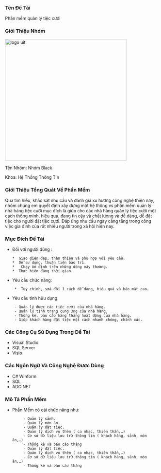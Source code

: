 ### Tên Đề Tài
<p>Phần mềm quản lý tiệc cưới</p>

### Giới Thiệu Nhóm
<img src="http://httt.uit.edu.vn/beta/wp-content/uploads/2016/01/uit_is_footer.png" alt="logo uit" width="400"/>



<p>Tên Nhóm: Nhóm Black</p>
<p>Khoa: Hệ Thống Thông Tin</p>

### Giới Thiệu Tổng Quát Về Phần Mềm
  <p>Qua tìm hiểu, khảo sát nhu cầu và đánh giá xu hướng công nghệ thiện nay, nhóm chúng em quyết định xây dựng một hệ thông vs phần mềm quản lý nhà hàng tiệc cưới mục đích là giúp cho các nhà hàng quản lý tiệc cưới một cách thông minh, hiệu quả, đang tin cậy và chất lượng và dễ dàng, dễ đặt tiệc cho người đặt tiệc cưới. Đáp ứng nhu cầu ngày càng tăng trong công việc gia đình của rất nhiều người trong xã hội hiện nay.</p>

            
### Mục Đích Đề Tài
 *  Đối với người dùng :
 
        *  Giao diện đẹp, thân thiện và phù hợp với yêu cầu.
        *  Dễ sử dụng, thuận tiện bảo trì.
        *   Chạy ổn định trên những dòng máy thường.
        *  Thực hiện đúng thời gian
        
*  Yêu cầu chức năng:

        *  Tùy chỉnh, sửa đổi 1 cách dễ dàng, hiệu quả và bảo mật cao.
    
*  Yêu cầu tính hữu dụng:

        - Quản lý được các tiệc cưới của nhà hàng.
        - Quản lý tình trạng cung ứng của nhà hàng.
        - Thống kê, báo cáo hàng tháng hoạt động của nhà hàng.
        - Giúp khách hàng đặt tiệc một cách nhanh chóng, chính xác.


### Các Công Cụ Sử Dụng Trong Đề Tài
*  Visual Studio
*  SQL Server
*  Visio

### Các Ngôn Ngữ Và Công Nghệ Được Dùng
*  C# Winform
*  SQL
*  ADO.NET

### Mô Tả Phần Mềm
*  Phần Mềm có cái chức năng như:

            - Quản lý sảnh.
            - Quản lý món ăn.
            - Quản lý đặt tiệc.
            - Quản lý dịch vụ thêm ( ca nhạc, thiên thần,…)
            - Cơ sở dữ liệu lưu trữ thông tin ( khách hàng, sảnh, món ăn,…)
            - Thống kê và báo cáo tháng
            - Quản lý đặt tiệc.
            - Quản lý dịch vụ thêm ( ca nhạc, thiên thần,…)
            - Cơ sở dữ liệu lưu trữ thông tin ( khách hàng, sảnh, món ăn,…)
            - Thống kê và báo cáo tháng
